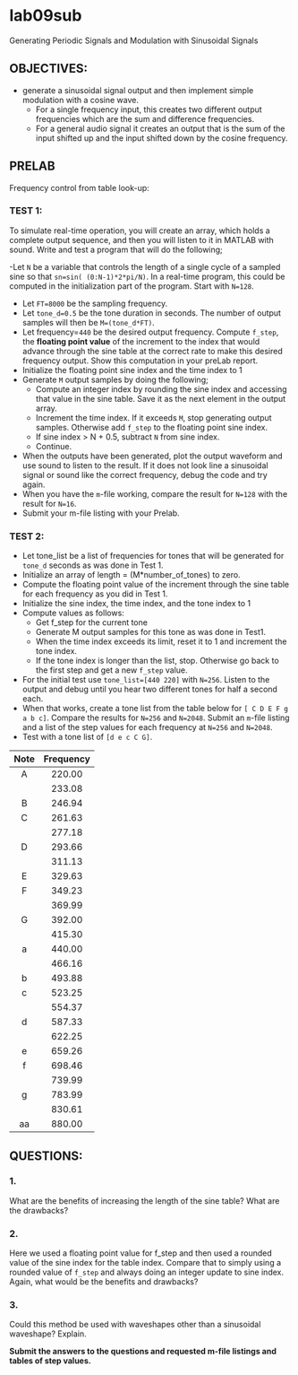 # lab09sub
Generating Periodic Signals and Modulation with Sinusoidal Signals

## OBJECTIVES:
- generate a sinusoidal signal output and then implement simple modulation with a cosine wave.
	- For a single frequency input, this creates two different output frequencies which are the sum and difference frequencies.
	- For a general audio signal it creates an output that is the sum of the input shifted up and the input shifted down by the cosine frequency.

## PRELAB
Frequency control from table look-up:

### TEST 1:
To simulate real-time operation, you will create an array, which holds a complete output sequence, and then you will listen to it in MATLAB with sound. Write and test a program that will do the following;

-Let `N` be a variable that controls the length of a single cycle of a sampled sine so that `sn=sin( (0:N-1)*2*pi/N)`. In a real-time program, this could be computed in the initialization part of the program. Start with `N=128`.
- Let `FT=8000` be the sampling frequency.
- Let `tone_d=0.5` be the tone duration in seconds. The number of output samples will then be `M=(tone_d*FT)`.
- Let frequency=`440` be the desired output frequency. Compute `f_step`, the __floating point value__ of the increment to the index that would advance through the sine table at the correct rate to make this desired frequency output. Show this computation in your preLab report.
- Initialize the floating point sine index and the time index to 1
- Generate `M` output samples by doing the following;
	- Compute an integer index by rounding the sine index and accessing that value in the sine table. Save it as the next element in the output array.
	- Increment the time index. If it exceeds `M`, stop generating output samples. Otherwise add `f_step` to the floating point sine index.
	- If sine index > N + 0.5, subtract `N` from sine index.
	- Continue.
- When the outputs have been generated, plot the output waveform and use sound to listen to the result. If it does not look line a sinusoidal signal or sound like the correct frequency, debug the code and try again.
- When you have the `m`-file working, compare the result for `N=128` with the result for `N=16`.
- Submit your m-file listing with your Prelab.

### TEST 2:
- Let tone_list be a list of frequencies for tones that will be generated for `tone_d` seconds as was done in Test 1.
- Initialize an array of length = (M*number_of_tones) to zero.
- Compute the floating point value of the increment through the sine table for each frequency as you did in Test 1.
- Initialize the sine index, the time index, and the tone index to 1
- Compute values as follows:
	- Get f_step for the current tone
	- Generate M output samples for this tone as was done in Test1.
	- When the time index exceeds its limit, reset it to 1 and increment the tone index.
	- If the tone index is longer than the list, stop. Otherwise go back to the first step and get a new `f_step` value.
- For the initial test use `tone_list=[440 220]` with `N=256`. Listen to the output and debug until you hear two different tones for half a second each.
- When that works, create a tone list from the table below for `[ C D E F g a b c]`. Compare the results for `N=256` and `N=2048`. Submit an `m`-file listing and a list of the step values for each frequency at `N=256` and `N=2048`.
- Test with a tone list of `[d e c C G]`.

| Note | Frequency |
| :--: | :-------: |
| A | 220.00 |
| | 233.08 |
| B | 246.94 |
| C | 261.63 |
| | 277.18 |
| D | 293.66 |
| | 311.13 |
| E | 329.63 |
| F | 349.23 |
| | 369.99 |
| G | 392.00 |
| | 415.30 |
| a | 440.00 |
| | 466.16 |
| b | 493.88 |
| c | 523.25 |
| | 554.37 |
| d | 587.33 |
| | 622.25 |
| e | 659.26 |
| f | 698.46 |
| | 739.99 |
| g | 783.99 |
| | 830.61 |
| aa | 880.00 |


## QUESTIONS:
### 1.
What are the benefits of increasing the length of the sine table? What are the drawbacks?

### 2.
Here we used a floating point value for f_step and then used a rounded value of the sine index for the table index. Compare that to simply using a rounded value of `f_step` and always doing an integer update to sine index. Again, what would be the benefits and drawbacks?

### 3.
Could this method be used with waveshapes other than a sinusoidal waveshape? Explain.

__Submit the answers to the questions and requested m-file listings and tables of step values.__
